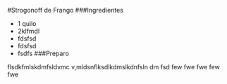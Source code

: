 #Strogonoff de Frango
###Ingredientes
- 1 quilo
- 2klfmdl
- fdsfsd
- fdsfsd
- fsdfs
###Preparo

flsdkfmlskdmfsldvmc v,mldsnflksdlkdmslkdnfsln dm  fsd few fwe fwe  few fwe 